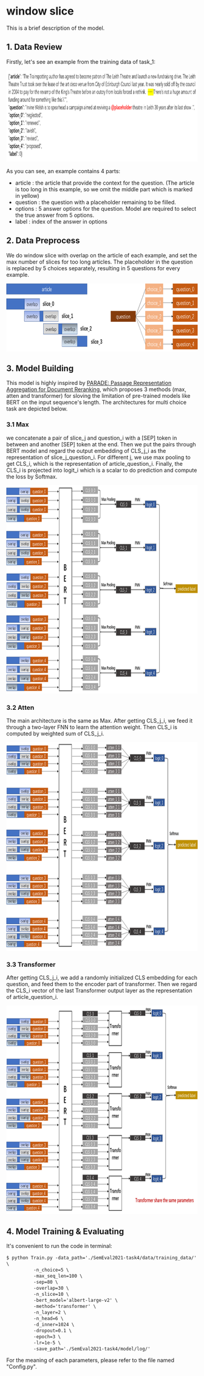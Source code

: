 # window slice
This is a brief description of the model.

## 1. Data Review
Firstly, let's see an example from the training data of task_1:

<img src="https://github.com/zzshou/RCAM/blob/master/window%20slice/pictures/example.png" width="1000" height="240">

As you can see, an example contains 4 parts:
* article : the article that provide the context for the question. (The article is too long in this example, so we omit the middle part which is marked in yellow)
* question : the question with a placeholder remaining to be filled.
* options : 5 answer options for the question. Model are required to select the true answer from 5 options.
* label : index of the answer in options

## 2. Data Preprocess
We do window slice with overlap on the article of each example, and set the max number of slices for too long articles. 
The placeholder in the question is replaced by 5 choices separately, resulting in 5 questions for every example.

<img src="https://github.com/zzshou/RCAM/blob/master/window%20slice/pictures/data_process.png" width="800" height="180">

## 3. Model Building

This model is highly inspired by [PARADE: Passage Representation Aggregation for Document Reranking](https://arxiv.org/pdf/2008.09093.pdf), which proposes 3 methods (max, atten and transformer) for sloving the limitation of pre-trained models like BERT on the input sequence's length. The architectures for multi choice task are depicted below.

### 3.1 Max
we concatenate a pair of slice_j and question_i with a [SEP] token in between and another [SEP] token at the end. Then we put the pairs through BERT model and regard the output embedding of CLS_j_i as the representation of slice_j_question_i. For different j, we use max pooling to get CLS_i, which is the representation of article_question_i. Finally, the CLS_i is projected into logit_i which is a scalar to do prediction and compute the loss by Softmax.

<img src="https://github.com/zzshou/RCAM/blob/master/window%20slice/pictures/max.png" width="1000" height="550">

### 3.2 Atten
The main architecture is the same as Max. After getting CLS_j_i, we feed it through a two-layer FNN to learn the attention weight. Then CLS_i is computed by weighted sum of CLS_j_i.

<img src="https://github.com/zzshou/RCAM/blob/master/window%20slice/pictures/atten.png" width="1000" height="550">

### 3.3 Transformer
After getting CLS_j_i, we add a randomly initialized CLS embedding for each question, and feed them to the encoder part of transformer. Then we regard the CLS_i vector of the last Transformer output layer as the representation of article_question_i.

<img src="https://github.com/zzshou/RCAM/blob/master/window%20slice/pictures/transformer.png" width="1000" height="550">

## 4. Model Training & Evaluating
It's convenient to run the code in terminal:
```
$ python Train.py -data_path='./SemEval2021-task4/data/training_data/' \
          -n_choice=5 \
          -max_seq_len=100 \
          -sep=80 \
          -overlap=30 \
          -n_slice=10 \
          -bert_model='albert-large-v2' \
          -method='transformer' \
          -n_layer=2 \
          -n_head=6 \
          -d_inner=1024 \
          -dropout=0.1 \
          -epoch=3 \
          -lr=1e-5 \
          -save_path='./SemEval2021-task4/model/log/'
```

For the meaning of each parameters, please refer to the file named "Config.py".
